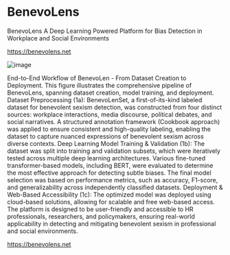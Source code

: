#            BenevoLens
BenevoLens A Deep Learning Powered Platform for Bias Detection in Workplace and Social Environments


https://benevolens.net


![image](https://github.com/user-attachments/assets/a4f86128-a635-4842-a6d8-dbf87fd75e4f)



End-to-End Workflow of BenevoLen - From Dataset Creation to Deployment. This figure illustrates the comprehensive pipeline of BenevoLens, spanning dataset creation, model training, and deployment.
Dataset Preprocessing (1a): BenevoLenSet, a first-of-its-kind labeled dataset for benevolent sexism detection, was constructed from four distinct sources: workplace interactions, media discourse, political debates, and social narratives. A structured annotation framework (Cookbook approach) was applied to ensure consistent and high-quality labeling, enabling the dataset to capture nuanced expressions of benevolent sexism across diverse contexts.
Deep Learning Model Training & Validation (1b): The dataset was split into training and validation subsets, which were iteratively tested across multiple deep learning architectures. Various fine-tuned transformer-based models, including BERT, were evaluated to determine the most effective approach for detecting subtle biases. The final model selection was based on performance metrics, such as accuracy, F1-score, and generalizability across independently classified datasets.
Deployment & Web-Based Accessibility (1c): The optimized model was deployed using cloud-based solutions, allowing for scalable and free web-based access. The platform is designed to be user-friendly and accessible to HR professionals, researchers, and policymakers, ensuring real-world applicability in detecting and mitigating benevolent sexism in professional and social environments.

https://benevolens.net

